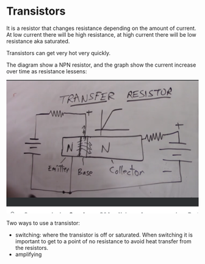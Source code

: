 # Transistors

It is a resistor that changes resistance depending on the amount of current. At low current there will be high resistance, at high current there will be low resistance aka saturated.

Transistors can get very hot very quickly.

The diagram show a NPN resistor, and the graph show the current increase over time as resistance lessens:

![](./files/2024-03-07-21-54-04.png)

Two ways to use a transistor:

- switching: where the transistor is off or saturated. When switching it is important to get to a point of no resistance to avoid heat transfer from the resistors.
- amplifying

